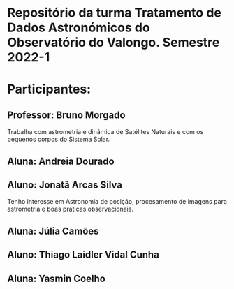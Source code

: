 # Repositório da turma **Tratamento de Dados Astronómicos** do Observatório do Valongo. Semestre 2022-1

Participantes:
==============

Professor: Bruno Morgado
------------------------

Trabalha com astrometria e dinâmica de Satélites Naturais e com os pequenos corpos do Sistema Solar.

Aluna: Andreia Dourado
----------------------

Aluno: Jonatã Arcas Silva
-------------------------

Tenho interesse em Astronomia de posição, procesamento de imagens para astrometria e boas práticas observacionais.

Aluna: Júlia Camões
-------------------

Aluno: Thiago Laidler Vidal Cunha
---------------------------------

Aluna: Yasmin Coelho
--------------------
